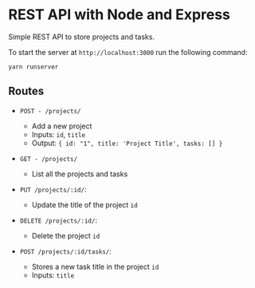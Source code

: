 # REST API with Node and Express

Simple REST API to store projects and tasks.

To start the server at `http://localhost:3000` run the following command:

```
yarn runserver
```

## Routes

- `POST - /projects/`

  - Add a new project
  - Inputs: `id`, `title`
  - Output: `{ id: "1", title: 'Project Title', tasks: [] }`

- `GET - /projects/`

  - List all the projects and tasks

- `PUT /projects/:id/`:

  - Update the title of the project `id`

- `DELETE /projects/:id/`:

  - Delete the project `id`

- `POST /projects/:id/tasks/`:
  - Stores a new task title in the project `id`
  - Inputs: `title`
